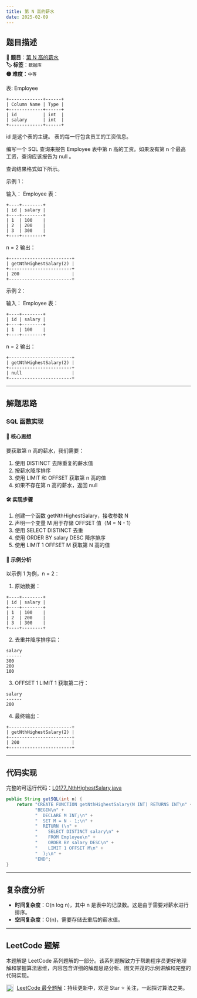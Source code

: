 ```yaml
---
title: 第 N 高的薪水
date: 2025-02-09
---
```


## 题目描述

**🔗 题目**：[第 N 高的薪水](https://leetcode.cn/problems/nth-highest-salary/)  
**🏷️ 标签**：`数据库`  
**🟡 难度**：`中等`  

表: Employee

```
+-------------+------+
| Column Name | Type |
+-------------+------+
| id          | int  |
| salary      | int  |
+-------------+------+
```

id 是这个表的主键。
表的每一行包含员工的工资信息。

编写一个 SQL 查询来报告 Employee 表中第 n 高的工资。如果没有第 n 个最高工资，查询应该报告为 null 。

查询结果格式如下所示。

示例 1：

输入：
Employee 表：
```
+----+--------+
| id | salary |
+----+--------+
| 1  | 100    |
| 2  | 200    |
| 3  | 300    |
+----+--------+
```
n = 2
输出：
```
+------------------------+
| getNthHighestSalary(2) |
+------------------------+
| 200                    |
+------------------------+
```

示例 2：

输入：
Employee 表：
```
+----+--------+
| id | salary |
+----+--------+
| 1  | 100    |
+----+--------+
```
n = 2
输出：
```
+------------------------+
| getNthHighestSalary(2) |
+------------------------+
| null                   |
+------------------------+
```

---

## 解题思路

### SQL 函数实现

#### 📝 核心思想
要获取第 n 高的薪水，我们需要：
1. 使用 DISTINCT 去除重复的薪水值
2. 按薪水降序排序
3. 使用 LIMIT 和 OFFSET 获取第 n 高的值
4. 如果不存在第 n 高的薪水，返回 null

#### 🛠️ 实现步骤
1. 创建一个函数 getNthHighestSalary，接收参数 N
2. 声明一个变量 M 用于存储 OFFSET 值（M = N - 1）
3. 使用 SELECT DISTINCT 去重
4. 使用 ORDER BY salary DESC 降序排序
5. 使用 LIMIT 1 OFFSET M 获取第 N 高的值

#### 🧩 示例分析
以示例 1 为例，n = 2：

1. 原始数据：
```
+----+--------+
| id | salary |
+----+--------+
| 1  | 100    |
| 2  | 200    |
| 3  | 300    |
+----+--------+
```

2. 去重并降序排序后：
```
salary
------
300
200
100
```

3. OFFSET 1 LIMIT 1 获取第二行：
```
salary
------
200
```

4. 最终输出：
```
+------------------------+
| getNthHighestSalary(2) |
+------------------------+
| 200                    |
+------------------------+
```

---

## 代码实现

完整的可运行代码：[L0177_NthHighestSalary.java](../src/main/java/L0177_NthHighestSalary.java)

```java
public String getSQL(int n) {
    return "CREATE FUNCTION getNthHighestSalary(N INT) RETURNS INT\n" +
           "BEGIN\n" +
           "  DECLARE M INT;\n" +
           "  SET M = N - 1;\n" +
           "  RETURN (\n" +
           "    SELECT DISTINCT salary\n" +
           "    FROM Employee\n" +
           "    ORDER BY salary DESC\n" +
           "    LIMIT 1 OFFSET M\n" +
           "  );\n" +
           "END";
}
```

---

## 复杂度分析

- **时间复杂度**：O(n log n)，其中 n 是表中的记录数。这是由于需要对薪水进行排序。
- **空间复杂度**：O(n)，需要存储去重后的薪水值。

---

## LeetCode 题解

本题解是 LeetCode 系列题解的一部分。该系列题解致力于帮助程序员更好地理解和掌握算法思维，内容包含详细的解题思路分析、图文并茂的示例讲解和完整的代码实现。

<img src="https://github.githubassets.com/images/modules/logos_page/GitHub-Mark.png" alt="GitHub" width="20" style="vertical-align: middle; margin-right: 5px"> [LeetCode 最全题解](https://github.com/LjyYano/LeetCode)：持续更新中，欢迎 Star ⭐️ 关注，一起探讨算法之美。 